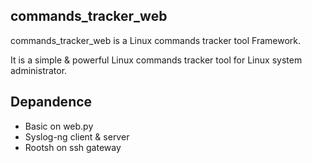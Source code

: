 ## commands_tracker_web
commands_tracker_web is a Linux commands tracker tool Framework.

It is a simple & powerful Linux commands tracker tool for Linux system administrator.

## Depandence
* Basic on web.py
* Syslog-ng client & server
* Rootsh on ssh gateway 





